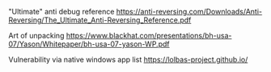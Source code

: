 
"Ultimate" anti debug reference
https://anti-reversing.com/Downloads/Anti-Reversing/The_Ultimate_Anti-Reversing_Reference.pdf

Art of unpacking 
https://www.blackhat.com/presentations/bh-usa-07/Yason/Whitepaper/bh-usa-07-yason-WP.pdf

Vulnerability via native windows app list
https://lolbas-project.github.io/

